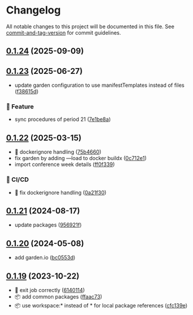 # Changelog

All notable changes to this project will be documented in this file. See [commit-and-tag-version](https://github.com/absolute-version/commit-and-tag-version) for commit guidelines.

## [0.1.24](https://github.com/demokratie-live/democracy-development/compare/sync-procedures@v0.1.23...sync-procedures@v0.1.24) (2025-09-09)

## [0.1.23](https://github.com/demokratie-live/democracy-development/compare/sync-procedures@v0.1.22...sync-procedures@v0.1.23) (2025-06-27)


* update garden configuration to use manifestTemplates instead of files ([f38615d](https://github.com/demokratie-live/democracy-development/commit/f38615dd5400bad734139f5363a6a6d9fa6a3db3))


### 🚀 Feature

* sync procedures of period 21 ([7e1be8a](https://github.com/demokratie-live/democracy-development/commit/7e1be8aa91277460f422681eb8911edc77602698))

## [0.1.22](https://github.com/demokratie-live/democracy-development/compare/sync-procedures@v0.1.21...sync-procedures@v0.1.22) (2025-03-15)


* 🐛 dockerignore handling ([75b4660](https://github.com/demokratie-live/democracy-development/commit/75b4660fae655d2cf9c3847611707dac177f82cc))
* fix garden by adding —load to docker buildx ([0c712e1](https://github.com/demokratie-live/democracy-development/commit/0c712e1734116275badbde2c82aadc4515845759))
* import conference week details ([ff0f339](https://github.com/demokratie-live/democracy-development/commit/ff0f339e7736ba9760f85970111ed97ecca7808e))


### 👷 CI/CD

* 👷 fix dockerignore handling ([0a21f30](https://github.com/demokratie-live/democracy-development/commit/0a21f3020ff68334d259743a87f14bec76dd6b1c))

## [0.1.21](https://github.com/demokratie-live/democracy-development/compare/sync-procedures@v0.1.20...sync-procedures@v0.1.21) (2024-08-17)


* update packages ([956921f](https://github.com/demokratie-live/democracy-development/commit/956921f3fc83f93e606a403d75463d38641fc595))

## [0.1.20](https://github.com/demokratie-live/democracy-development/compare/sync-procedures@v0.1.19...sync-procedures@v0.1.20) (2024-05-08)


* add garden.io ([bc0553d](https://github.com/demokratie-live/democracy-development/commit/bc0553d2dbae414c2d9f418dc06530bcc2ea82e7))

## [0.1.19](https://github.com/demokratie-live/democracy-development/compare/sync-procedures@v0.1.18...sync-procedures@v0.1.19) (2023-10-22)


* 🐛 exit job correctly ([6140114](https://github.com/demokratie-live/democracy-development/commit/6140114dcc6b31e5e2525d0cb8fcc684f1e28299))
* 📦️ add common packages ([ffaac73](https://github.com/demokratie-live/democracy-development/commit/ffaac738ab8bd2376bdc6f792c741a51df253002))
* 📦️ use workspace:* instead of * for local package references ([cfc139e](https://github.com/demokratie-live/democracy-development/commit/cfc139e62c56dcd67c363d45227bb7675acb863a))
